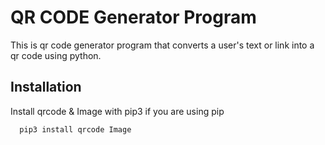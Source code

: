 
# QR CODE Generator Program 

This is qr code generator program that converts a user's text or link into a qr code using python.

## Installation

Install qrcode & Image with pip3 if you are using pip

```bash
  pip3 install qrcode Image
```
    